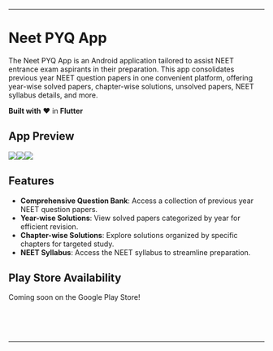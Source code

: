 ---

# Neet PYQ App

The Neet PYQ App is an Android application tailored to assist NEET entrance exam aspirants in their preparation. This app consolidates previous year NEET question papers in one convenient platform, offering year-wise solved papers, chapter-wise solutions, unsolved papers, NEET syllabus details, and more.

**Built with** ❤ in **Flutter**

## App Preview


<div align="center">
  <div style="display: flex;flex-direction:row">
    <img src='https://i.imgur.com/u8ODxfK.jpg' />    
    <img src='https://i.imgur.com/pcAQSut.jpg' />
    <img src='https://i.imgur.com/MZke5t6.jpg' />
  </div>
</div>


## Features

- **Comprehensive Question Bank**: Access a collection of previous year NEET question papers.
- **Year-wise Solutions**: View solved papers categorized by year for efficient revision.
- **Chapter-wise Solutions**: Explore solutions organized by specific chapters for targeted study.
- **NEET Syllabus**: Access the NEET syllabus to streamline preparation.


## Play Store Availability

Coming soon on the Google Play Store!

<br><br>
<br>


---